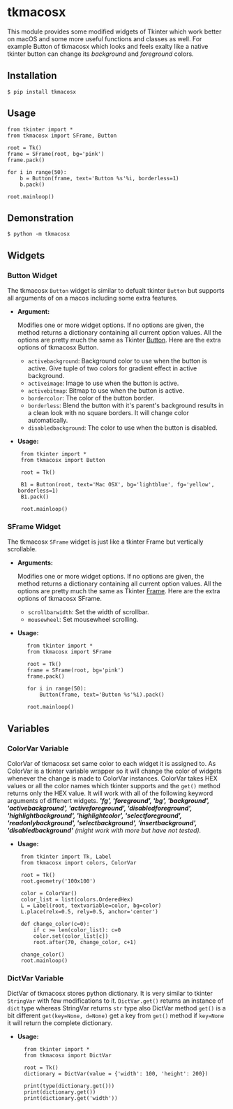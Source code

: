 # tkmacosx

This module provides some modified widgets of Tkinter which work better on macOS and some more useful functions and classes as well. For example Button of tkmacosx which looks and feels exalty like a native tkinter button can change its *background* and *foreground* colors.

## Installation

    $ pip install tkmacosx

## Usage

    from tkinter import *
    from tkmacosx import SFrame, Button

    root = Tk()
    frame = SFrame(root, bg='pink')
    frame.pack()

    for i in range(50):
        b = Button(frame, text='Button %s'%i, borderless=1)
        b.pack()

    root.mainloop()


## Demonstration

    $ python -m tkmacosx


## Widgets


### Button Widget

The tkmacosx `Button` widget is similar to defualt tkinter `Button` but supports all arguments of on a macos including some extra features. 

 - **Argument:**
 
    Modifies one or more widget options. If no options are given, the method returns a dictionary containing all current option values. All the options are pretty much the same as Tkinter [Button](https://effbot.org/tkinterbook/button.htm). Here are the extra options of tkmacosx Button.
 
    * `activebackground`: Background color to use when the button is active. Give tuple of two colors for gradient effect in active background.
    * `activeimage`: Image to use when the button is active.
    * `activebitmap`: Bitmap to use when the button is active.
    * `bordercolor`: The color of the button border.
    * `borderless`: Blend the button with it's parent's background results in a clean look with no square borders. It will change color automatically.
    * `disabledbackground`: The color to use when the button is disabled.
 
 - **Usage:**
        
        from tkinter import *
        from tkmacosx import Button
        
        root = Tk()
   
        B1 = Button(root, text='Mac OSX', bg='lightblue', fg='yellow', borderless=1)
        B1.pack()
       
        root.mainloop()
    
    
### SFrame Widget

The tkmacosx `SFrame` widget is just like a tkinter Frame but vertically scrollable.

 - **Arguments:**

    Modifies one or more widget options. If no options are given, the method returns a dictionary containing all current option values. All the options are pretty much the same as Tkinter [Frame](https://effbot.org/tkinterbook/frame.htm). Here are the extra options of tkmacosx SFrame.
    
    * `scrollbarwidth`: Set the width of scrollbar.
    * `mousewheel`: Set mousewheel scrolling.
  
 - **Usage:**

          from tkinter import *
          from tkmacosx import SFrame
          
          root = Tk()
          frame = SFrame(root, bg='pink')
          frame.pack()
          
          for i in range(50):
              Button(frame, text='Button %s'%i).pack()
          
          root.mainloop()


## Variables

### ColorVar Variable

ColorVar of tkmacosx set same color to each widget it is assigned to. As ColorVar is a tkinter variable wrapper so it will change the color of widgets whenever the change is made to ColorVar instances. ColorVar takes HEX values or all the color names which tkinter supports and the `get()` method returns only the HEX value. It will work with all of the following keyword arguments of diffenert widgets. ***'fg', 'foreground', 'bg', 'background', 'activebackground', 'activeforeground', 'disabledforeground', 'highlightbackground', 'highlightcolor', 'selectforeground', 'readonlybackground', 'selectbackground', 'insertbackground', 'disabledbackground'*** *(might work with more but have not tested).*
  
 - **Usage:**
    
        from tkinter import Tk, Label
        from tkmacosx import colors, ColorVar
        
        root = Tk()
        root.geometry('100x100')
        
        color = ColorVar()
        color_list = list(colors.OrderedHex)
        L = Label(root, textvariable=color, bg=color)
        L.place(relx=0.5, rely=0.5, anchor='center')
        
        def change_color(c=0):
            if c >= len(color_list): c=0
            color.set(color_list[c])
            root.after(70, change_color, c+1)
            
        change_color()
        root.mainloop()

### DictVar Variable

DictVar of tkmacosx stores python dictionary. It is very similar to tkinter `StringVar` with few modifications to it. `DictVar.get()` returns an instance of `dict` type whereas StringVar returns `str` type also DictVar method `get()` is a bit different `get(key=None, d=None)` get a key from `get()` method if `key=None` it will return the complete dictionary.

 - **Usage:**
  
         from tkinter import *
         from tkmacosx import DictVar

         root = Tk()
         dictionary = DictVar(value = {'width': 100, 'height': 200})

         print(type(dictionary.get()))
         print(dictionary.get())
         print(dictionary.get('width'))
